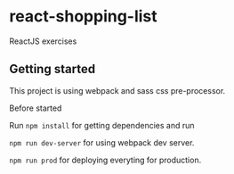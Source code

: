 # react-shopping-list
ReactJS exercises

## Getting started

This project is using webpack and sass css pre-processor.

Before started 

Run `npm install` for getting dependencies and run

`npm run dev-server` for using webpack dev server.

`npm run prod` for deploying everyting for production.
